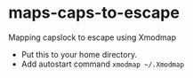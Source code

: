 # maps-caps-to-escape
Mapping capslock to escape using Xmodmap
- Put this to your home directory.
- Add autostart command
  `xmodmap ~/.Xmodmap`
